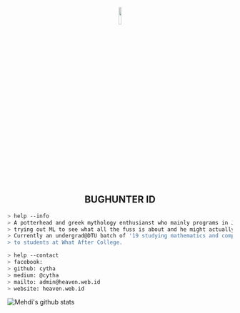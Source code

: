 <p align="center"><img src="https://raw.githubusercontent.com/BugHunterID/BugHunterID-InviteMe/master/logo.png" width="10%"></img></p>
<h2 align="center">BUGHUNTER ID</h2>

````bash
> help --info
> A potterhead and greek mythology enthusianst who mainly programs in Java and has recently ventured out into Python. Is
> trying out ML to see what all the fuss is about and he might actually ❤ it. Likes solving problems on hackerrank.
> Currently an undergrad@DTU batch of '19 studying mathematics and computing engineering and teaching java and python
> to students at What After College.
````

````bash
> help --contact
> facebook: 
> github: cytha
> medium: @cytha
> mailto: admin@heaven.web.id
> website: heaven.web.id
````

![Mehdi's github stats](https://github-readme-stats.vercel.app/api?username=resecid&show_icons=true&hide_border=true)
